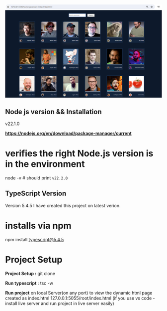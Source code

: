 ![Alt text](screenshot.PNG)

## Node js version && Installation 

v22.1.0 

**https://nodejs.org/en/download/package-manager/current**

# verifies the right Node.js version is in the environment
node -v # should print `v22.2.0`


## TypeScript Version

Version 5.4.5
I have created this project on latest verion.
# installs via npm
npm install typescript@5.4.5

# Project Setup 

**Project Setup :**  git clone 

**Run typescript :** tsc -w

**Run project** on local Server(on any port) to view the dynamic html page created as index.html
127.0.0.1:5055/root/index.html (if you use vs code - install live server and run project in live server easily)
